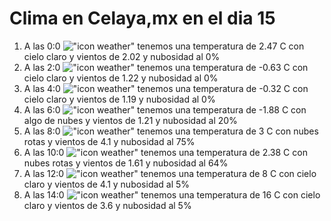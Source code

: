# Clima en Celaya,mx en el dia 15

1. A las 0:0 !["icon weather"](http://openweathermap.org/img/w/01n.png) tenemos una temperatura de 2.47 C con cielo claro y  vientos de 2.02 y nubosidad al 0%
1. A las 2:0 !["icon weather"](http://openweathermap.org/img/w/01n.png) tenemos una temperatura de -0.63 C con cielo claro y  vientos de 1.22 y nubosidad al 0%
1. A las 4:0 !["icon weather"](http://openweathermap.org/img/w/01n.png) tenemos una temperatura de -0.32 C con cielo claro y  vientos de 1.19 y nubosidad al 0%
1. A las 6:0 !["icon weather"](http://openweathermap.org/img/w/02n.png) tenemos una temperatura de -1.88 C con algo de nubes y  vientos de 1.21 y nubosidad al 20%
1. A las 8:0 !["icon weather"](http://openweathermap.org/img/w/04n.png) tenemos una temperatura de 3 C con nubes rotas y  vientos de 4.1 y nubosidad al 75%
1. A las 10:0 !["icon weather"](http://openweathermap.org/img/w/04d.png) tenemos una temperatura de 2.38 C con nubes rotas y  vientos de 1.61 y nubosidad al 64%
1. A las 12:0 !["icon weather"](http://openweathermap.org/img/w/02d.png) tenemos una temperatura de 8 C con cielo claro y  vientos de 4.1 y nubosidad al 5%
1. A las 14:0 !["icon weather"](http://openweathermap.org/img/w/02d.png) tenemos una temperatura de 16 C con cielo claro y  vientos de 3.6 y nubosidad al 5%
